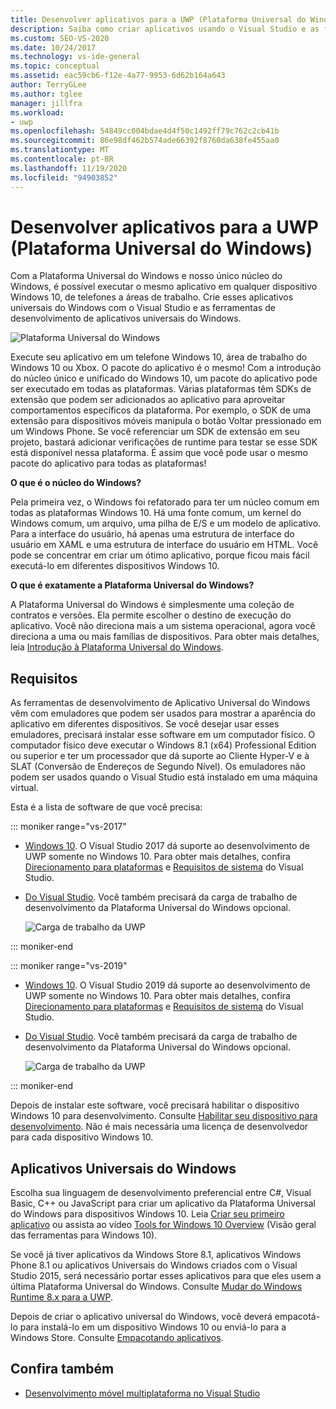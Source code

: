 ```yaml
---
title: Desenvolver aplicativos para a UWP (Plataforma Universal do Windows)
description: Saiba como criar aplicativos usando o Visual Studio e as ferramentas de desenvolvimento de Plataforma Universal do Windows.
ms.custom: SEO-VS-2020
ms.date: 10/24/2017
ms.technology: vs-ide-general
ms.topic: conceptual
ms.assetid: eac59cb6-f12e-4a77-9953-6d62b164a643
author: TerryGLee
ms.author: tglee
manager: jillfra
ms.workload:
- uwp
ms.openlocfilehash: 54849cc004bdae4d4f50c1492ff79c762c2cb41b
ms.sourcegitcommit: 86e98df462b574ade66392f8760da638fe455aa0
ms.translationtype: MT
ms.contentlocale: pt-BR
ms.lasthandoff: 11/19/2020
ms.locfileid: "94903852"
---
```

# <a name="develop-apps-for-the-universal-windows-platform-uwp"></a>Desenvolver aplicativos para a UWP (Plataforma Universal do Windows)

Com a Plataforma Universal do Windows e nosso único núcleo do Windows, é possível executar o mesmo aplicativo em qualquer dispositivo Windows 10, de telefones a áreas de trabalho. Crie esses aplicativos universais do Windows com o Visual Studio e as ferramentas de desenvolvimento de aplicativos universais do Windows.

![Plataforma Universal do Windows](../cross-platform/media/uwp_coreextensions.png)

Execute seu aplicativo em um telefone Windows 10, área de trabalho do Windows 10 ou Xbox. O pacote do aplicativo é o mesmo! Com a introdução do núcleo único e unificado do Windows 10, um pacote do aplicativo pode ser executado em todas as plataformas. Várias plataformas têm SDKs de extensão que podem ser adicionados ao aplicativo para aproveitar comportamentos específicos da plataforma. Por exemplo, o SDK de uma extensão para dispositivos móveis manipula o botão Voltar pressionado em um Windows Phone. Se você referenciar um SDK de extensão em seu projeto, bastará adicionar verificações de runtime para testar se esse SDK está disponível nessa plataforma. É assim que você pode usar o mesmo pacote do aplicativo para todas as plataformas!

**O que é o núcleo do Windows?**

Pela primeira vez, o Windows foi refatorado para ter um núcleo comum em todas as plataformas Windows 10. Há uma fonte comum, um kernel do Windows comum, um arquivo, uma pilha de E/S e um modelo de aplicativo. Para a interface do usuário, há apenas uma estrutura de interface do usuário em XAML e uma estrutura de interface do usuário em HTML. Você pode se concentrar em criar um ótimo aplicativo, porque ficou mais fácil executá-lo em diferentes dispositivos Windows 10.

**O que é exatamente a Plataforma Universal do Windows?**

A Plataforma Universal do Windows é simplesmente uma coleção de contratos e versões. Ela permite escolher o destino de execução do aplicativo. Você não direciona mais a um sistema operacional, agora você direciona a uma ou mais famílias de dispositivos. Para obter mais detalhes, leia [Introdução à Plataforma Universal do Windows](/windows/uwp/get-started/universal-application-platform-guide).

## <a name="requirements"></a>Requisitos

As ferramentas de desenvolvimento de Aplicativo Universal do Windows vêm com emuladores que podem ser usados para mostrar a aparência do aplicativo em diferentes dispositivos. Se você desejar usar esses emuladores, precisará instalar esse software em um computador físico. O computador físico deve executar o Windows 8.1 (x64) Professional Edition ou superior e ter um processador que dá suporte ao Cliente Hyper-V e à SLAT (Conversão de Endereços de Segundo Nível). Os emuladores não podem ser usados quando o Visual Studio está instalado em uma máquina virtual.

Esta é a lista de software de que você precisa:

::: moniker range="vs-2017"

- [Windows 10](https://support.microsoft.com/help/17777/downloads-for-windows). O Visual Studio 2017 dá suporte ao desenvolvimento de UWP somente no Windows 10. Para obter mais detalhes, confira [Direcionamento para plataformas](/visualstudio/productinfo/vs2017-compatibility-vs) e [Requisitos de sistema](/visualstudio/productinfo/vs2017-system-requirements-vs) do Visual Studio.

- [Do Visual Studio](https://visualstudio.microsoft.com/vs/older-downloads/?utm_medium=microsoft&utm_source=docs.microsoft.com&utm_campaign=vs+2017+download). Você também precisará da carga de trabalho de desenvolvimento da Plataforma Universal do Windows opcional.

     ![Carga de trabalho da UWP](media/uwp_workload.png)

::: moniker-end

::: moniker range="vs-2019"

- [Windows 10](https://support.microsoft.com/help/17777/downloads-for-windows). O Visual Studio 2019 dá suporte ao desenvolvimento de UWP somente no Windows 10. Para obter mais detalhes, confira [Direcionamento para plataformas](/visualstudio/releases/2019/compatibility/) e [Requisitos de sistema](/visualstudio/releases/2019/system-requirements/) do Visual Studio.

- [Do Visual Studio](https://visualstudio.microsoft.com/downloads). Você também precisará da carga de trabalho de desenvolvimento da Plataforma Universal do Windows opcional.

     ![Carga de trabalho da UWP](media/uwp_workload.png)

::: moniker-end

Depois de instalar este software, você precisará habilitar o dispositivo Windows 10 para desenvolvimento. Consulte [Habilitar seu dispositivo para desenvolvimento](/windows/uwp/get-started/enable-your-device-for-development). Não é mais necessária uma licença de desenvolvedor para cada dispositivo Windows 10.

## <a name="universal-windows-apps"></a>Aplicativos Universais do Windows

Escolha sua linguagem de desenvolvimento preferencial entre C#, Visual Basic, C++ ou JavaScript para criar um aplicativo da Plataforma Universal do Windows para dispositivos Windows 10. Leia [Criar seu primeiro aplicativo](/windows/uwp/get-started/your-first-app) ou assista ao vídeo [Tools for Windows 10 Overview](https://channel9.msdn.com/Series/ConnectOn-Demand/229) (Visão geral das ferramentas para Windows 10).

Se você já tiver aplicativos da Windows Store 8.1, aplicativos Windows Phone 8.1 ou aplicativos Universais do Windows criados com o Visual Studio 2015, será necessário portar esses aplicativos para que eles usem a última Plataforma Universal do Windows. Consulte [Mudar do Windows Runtime 8.x para a UWP](/windows/uwp/porting/w8x-to-uwp-root).

Depois de criar o aplicativo universal do Windows, você deverá empacotá-lo para instalá-lo em um dispositivo Windows 10 ou enviá-lo para a Windows Store. Consulte [Empacotando aplicativos](/windows/uwp/packaging/index).

## <a name="see-also"></a>Confira também

- [Desenvolvimento móvel multiplataforma no Visual Studio](../cross-platform/cross-platform-mobile-development-in-visual-studio.md)
